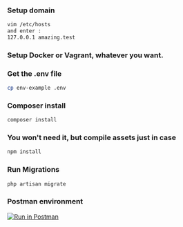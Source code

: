 ### Setup domain

```bash
vim /etc/hosts
and enter : 
127.0.0.1 amazing.test
```
### Setup Docker or Vagrant, whatever you want. 

### Get the .env file
```bash
cp env-example .env
```
### Composer install
```bash
composer install
```

### You won't need it, but compile assets just in case
```bash
npm install
```

### Run Migrations
```bash
php artisan migrate
```

### Postman environment
[![Run in Postman](https://run.pstmn.io/button.svg)](https://app.getpostman.com/run-collection/c06866384de9931ed73c#?env%5BAmazing%5D=W3sia2V5IjoiYmFzZVVybCIsInZhbHVlIjoiaHR0cDovL2FtYXppbmcudGVzdCIsImRlc2NyaXB0aW9uIjoiIiwidHlwZSI6InRleHQiLCJlbmFibGVkIjp0cnVlfV0=)
